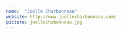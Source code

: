 ```yaml
---
name:  "Joelle Charbonneau"
website: http://www.joellecharbonneau.com/
picture: joellechabonneau.jpg
---
```

